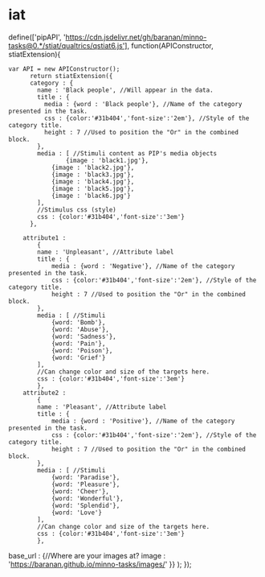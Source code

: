 # iat
define(['pipAPI', 'https://cdn.jsdelivr.net/gh/baranan/minno-tasks@0.*/stiat/qualtrics/qstiat6.js'], function(APIConstructor, stiatExtension){
	
	var API = new APIConstructor();
		  return stiatExtension({
		  category : { 
		    name : 'Black people', //Will appear in the data.
		    title : {
		      media : {word : 'Black people'}, //Name of the category presented in the task.
		      css : {color:'#31b404','font-size':'2em'}, //Style of the category title.
		      height : 7 //Used to position the "Or" in the combined block.
		    }, 
		    media : [ //Stimuli content as PIP's media objects
    		    	{image : 'black1.jpg'}, 
    			{image : 'black2.jpg'}, 
    			{image : 'black3.jpg'}, 
    			{image : 'black4.jpg'}, 
    			{image : 'black5.jpg'}, 
    			{image : 'black6.jpg'}
		    ], 
		    //Stimulus css (style)
		    css : {color:'#31b404','font-size':'3em'}
		  },	

  		attribute1 : 
			{
			name : 'Unpleasant', //Attribute label
			title : {
				media : {word : 'Negative'}, //Name of the category presented in the task.
				css : {color:'#31b404','font-size':'2em'}, //Style of the category title.
				height : 7 //Used to position the "Or" in the combined block.
			}, 
			media : [ //Stimuli
				{word: 'Bomb'},
				{word: 'Abuse'},
				{word: 'Sadness'},
				{word: 'Pain'},
				{word: 'Poison'},
				{word: 'Grief'}
			], 
			//Can change color and size of the targets here.
			css : {color:'#31b404','font-size':'3em'}
			},
		attribute2 : 
			{
			name : 'Pleasant', //Attribute label
			title : {
				media : {word : 'Positive'}, //Name of the category presented in the task.
				css : {color:'#31b404','font-size':'2em'}, //Style of the category title.
				height : 7 //Used to position the "Or" in the combined block.
			}, 
			media : [ //Stimuli
				{word: 'Paradise'},
				{word: 'Pleasure'},
				{word: 'Cheer'},
				{word: 'Wonderful'},
				{word: 'Splendid'},
				{word: 'Love'}
			], 
			//Can change color and size of the targets here.
			css : {color:'#31b404','font-size':'3em'}
			},

  base_url : {//Where are your images at?
    image : 'https://baranan.github.io/minno-tasks/images/'
  }}
  );
  });
